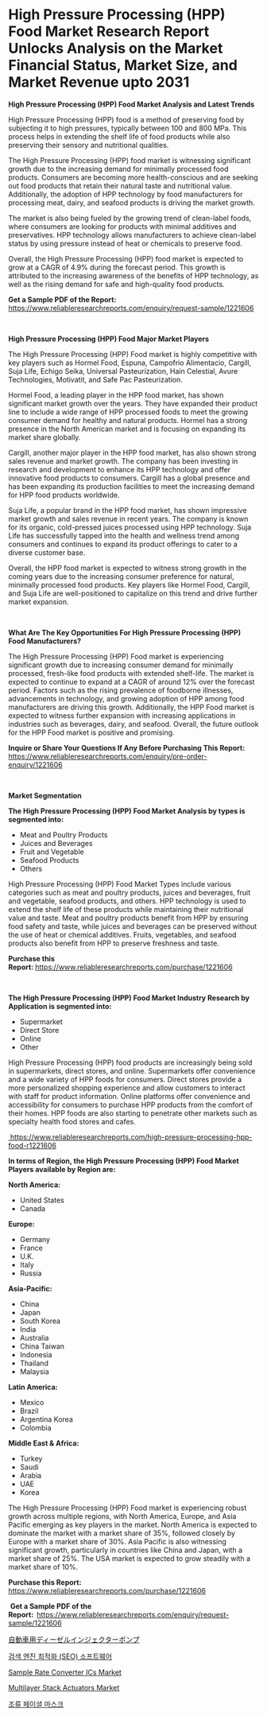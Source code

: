 <p><h1>High Pressure Processing (HPP) Food Market Research Report Unlocks Analysis on the Market Financial Status, Market Size, and Market Revenue upto 2031</h1></p><p><strong>High Pressure Processing (HPP) Food Market Analysis and Latest Trends</strong></p>
<p><p>High Pressure Processing (HPP) food is a method of preserving food by subjecting it to high pressures, typically between 100 and 800 MPa. This process helps in extending the shelf life of food products while also preserving their sensory and nutritional qualities.</p><p>The High Pressure Processing (HPP) food market is witnessing significant growth due to the increasing demand for minimally processed food products. Consumers are becoming more health-conscious and are seeking out food products that retain their natural taste and nutritional value. Additionally, the adoption of HPP technology by food manufacturers for processing meat, dairy, and seafood products is driving the market growth.</p><p>The market is also being fueled by the growing trend of clean-label foods, where consumers are looking for products with minimal additives and preservatives. HPP technology allows manufacturers to achieve clean-label status by using pressure instead of heat or chemicals to preserve food.</p><p>Overall, the High Pressure Processing (HPP) food market is expected to grow at a CAGR of 4.9% during the forecast period. This growth is attributed to the increasing awareness of the benefits of HPP technology, as well as the rising demand for safe and high-quality food products.</p></p>
<p><strong>Get a Sample PDF of the Report:&nbsp;</strong> <a href="https://www.reliableresearchreports.com/enquiry/request-sample/1221606">https://www.reliableresearchreports.com/enquiry/request-sample/1221606</a></p>
<p>&nbsp;</p>
<p><strong>High Pressure Processing (HPP) Food Major Market Players</strong></p>
<p><p>The High Pressure Processing (HPP) Food market is highly competitive with key players such as Hormel Food, Espuna, Campofrio Alimentacio, Cargill, Suja Life, Echigo Seika, Universal Pasteurization, Hain Celestial, Avure Technologies, Motivatit, and Safe Pac Pasteurization. </p><p>Hormel Food, a leading player in the HPP food market, has shown significant market growth over the years. They have expanded their product line to include a wide range of HPP processed foods to meet the growing consumer demand for healthy and natural products. Hormel has a strong presence in the North American market and is focusing on expanding its market share globally.</p><p>Cargill, another major player in the HPP food market, has also shown strong sales revenue and market growth. The company has been investing in research and development to enhance its HPP technology and offer innovative food products to consumers. Cargill has a global presence and has been expanding its production facilities to meet the increasing demand for HPP food products worldwide.</p><p>Suja Life, a popular brand in the HPP food market, has shown impressive market growth and sales revenue in recent years. The company is known for its organic, cold-pressed juices processed using HPP technology. Suja Life has successfully tapped into the health and wellness trend among consumers and continues to expand its product offerings to cater to a diverse customer base.</p><p>Overall, the HPP food market is expected to witness strong growth in the coming years due to the increasing consumer preference for natural, minimally processed food products. Key players like Hormel Food, Cargill, and Suja Life are well-positioned to capitalize on this trend and drive further market expansion.</p></p>
<p>&nbsp;</p>
<p><strong>What Are The Key Opportunities For High Pressure Processing (HPP) Food Manufacturers?</strong></p>
<p><p>The High Pressure Processing (HPP) Food market is experiencing significant growth due to increasing consumer demand for minimally processed, fresh-like food products with extended shelf-life. The market is expected to continue to expand at a CAGR of around 12% over the forecast period. Factors such as the rising prevalence of foodborne illnesses, advancements in technology, and growing adoption of HPP among food manufacturers are driving this growth. Additionally, the HPP Food market is expected to witness further expansion with increasing applications in industries such as beverages, dairy, and seafood. Overall, the future outlook for the HPP Food market is positive and promising.</p></p>
<p><strong>Inquire or Share Your Questions If Any Before Purchasing This Report:</strong> <a href="https://www.reliableresearchreports.com/enquiry/pre-order-enquiry/1221606">https://www.reliableresearchreports.com/enquiry/pre-order-enquiry/1221606</a></p>
<p>&nbsp;</p>
<p><strong>Market Segmentation</strong></p>
<p><strong>The High Pressure Processing (HPP) Food Market Analysis by types is segmented into:</strong></p>
<p><ul><li>Meat and Poultry Products</li><li>Juices and Beverages</li><li>Fruit and Vegetable</li><li>Seafood Products</li><li>Others</li></ul></p>
<p><p>High Pressure Processing (HPP) Food Market Types include various categories such as meat and poultry products, juices and beverages, fruit and vegetable, seafood products, and others. HPP technology is used to extend the shelf life of these products while maintaining their nutritional value and taste. Meat and poultry products benefit from HPP by ensuring food safety and taste, while juices and beverages can be preserved without the use of heat or chemical additives. Fruits, vegetables, and seafood products also benefit from HPP to preserve freshness and taste.</p></p>
<p><strong>Purchase this Report:&nbsp;</strong><a href="https://www.reliableresearchreports.com/purchase/1221606">https://www.reliableresearchreports.com/purchase/1221606</a></p>
<p>&nbsp;</p>
<p><strong>The High Pressure Processing (HPP) Food Market Industry Research by Application is segmented into:</strong></p>
<p><ul><li>Supermarket</li><li>Direct Store</li><li>Online</li><li>Other</li></ul></p>
<p><p>High Pressure Processing (HPP) food products are increasingly being sold in supermarkets, direct stores, and online. Supermarkets offer convenience and a wide variety of HPP foods for consumers. Direct stores provide a more personalized shopping experience and allow customers to interact with staff for product information. Online platforms offer convenience and accessibility for consumers to purchase HPP products from the comfort of their homes. HPP foods are also starting to penetrate other markets such as specialty health food stores and cafes.</p></p>
<p><a href="https://www.reliableresearchreports.com/high-pressure-processing-hpp-food-r1221606">&nbsp;https://www.reliableresearchreports.com/high-pressure-processing-hpp-food-r1221606</a></p>
<p><strong>In terms of Region, the High Pressure Processing (HPP) Food Market Players available by Region are:</strong></p>
<p>
    <p> <strong> North America: </strong>
        <ul>
            <li>United States</li>
            <li>Canada</li>
        </ul>
        </p> 
    <p> <strong> Europe: </strong>
        <ul>
            <li>Germany</li>
            <li>France</li>
            <li>U.K.</li>
            <li>Italy</li>
            <li>Russia</li>
        </ul>
        </p> 
    <p> <strong> Asia-Pacific: </strong>
        <ul>
            <li>China</li>
            <li>Japan</li>
            <li>South Korea</li>
            <li>India</li>
            <li>Australia</li>
            <li>China Taiwan</li>
            <li>Indonesia</li>
            <li>Thailand</li>
            <li>Malaysia</li>
        </ul>
        </p> 
    <p> <strong> Latin America: </strong>
        <ul>
            <li>Mexico</li>
            <li>Brazil</li>
            <li>Argentina Korea</li>
            <li>Colombia</li>
        </ul>
        </p> 
    <p> <strong> Middle East & Africa: </strong>
        <ul>
            <li>Turkey</li>
            <li>Saudi</li>
            <li>Arabia</li>
            <li>UAE</li>
            <li>Korea</li>
        </ul>
    </p>
    </p>
<p><p>The High Pressure Processing (HPP) Food market is experiencing robust growth across multiple regions, with North America, Europe, and Asia Pacific emerging as key players in the market. North America is expected to dominate the market with a market share of 35%, followed closely by Europe with a market share of 30%. Asia Pacific is also witnessing significant growth, particularly in countries like China and Japan, with a market share of 25%. The USA market is expected to grow steadily with a market share of 10%.</p></p>
<p><strong>Purchase this Report: </strong><a href="https://www.reliableresearchreports.com/purchase/1221606">https://www.reliableresearchreports.com/purchase/1221606</a></p>
<p>&nbsp;<strong>Get a Sample PDF of the Report:&nbsp;&nbsp;</strong><a href="https://www.reliableresearchreports.com/enquiry/request-sample/1221606">https://www.reliableresearchreports.com/enquiry/request-sample/1221606</a></p>
<p><strong></strong></p>
<p><p><a href="https://github.com/bucuel854722/Market-Research-Report-List-2/blob/main/5185774151159.md">自動車用ディーゼルインジェクターポンプ</a></p><p><a href="https://github.com/gambitz1998/Market-Research-Report-List-1/blob/main/6110552161090.md">검색 엔진 최적화 (SEO) 소프트웨어</a></p><p><a href="https://github.com/dringals/Market-Research-Report-List-4/blob/main/sample-rate-converter-ics-market.md">Sample Rate Converter ICs Market</a></p><p><a href="https://github.com/mharielmesa/Market-Research-Report-List-3/blob/main/multilayer-stack-actuators-market.md">Multilayer Stack Actuators Market</a></p><p><a href="https://github.com/nhaiquang84/Market-Research-Report-List-1/blob/main/6940717161091.md">조류 페이셜 마스크</a></p></p>